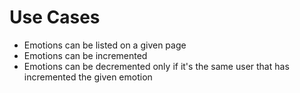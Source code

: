 # Use Cases

-   Emotions can be listed on a given page
-   Emotions can be incremented
-   Emotions can be decremented only if it's the same user that has incremented the given emotion
